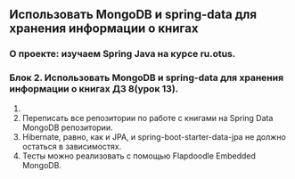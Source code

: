 ﻿## Использовать MongoDB и spring-data для хранения информации о книгах

### О проекте: изучаем Spring Java на курсе ru.otus.

<h3> Блок 2.   Использовать MongoDB и spring-data для хранения информации о книгах ДЗ 8(урок 13).</h3>
<ol>
<li><li>Переписать все репозитории по работе с книгами на  Spring Data MongoDB репозитории.</li>
<li>Hibernate, равно, как и JPA, и spring-boot-starter-data-jpa не должно остаться в зависимостях.</li>
<li>Тесты можно реализовать с помощью Flapdoodle Embedded MongoDB.
</ol>